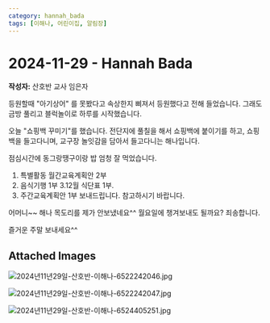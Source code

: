 ```yaml
---
category: hannah_bada
tags: [이해나, 어린이집, 알림장]
---
```


# 2024-11-29 - Hannah Bada

**작성자:** 산호반 교사 임은자  

등원할때 "아기상어" 를 못봤다고 속상한지 삐져서 등원했다고 전해 들었습니다. 그래도 금방 풀리고 블럭놀이로 하루를 시작했습니다.

오늘 "쇼핑백 꾸미기"를 했습니다.  전단지에 풀칠을 해서 쇼핑백에 붙이기를 하고, 쇼핑백을 들고다니며, 교구장 놀잇감을 담아서 들고다니는 해나입니다.

점심시간에 동그랑땡구이랑 밥 엄청 잘 먹었습니다.

1. 특별활동 월간교육계획안 2부
2. 음식기행 1부
3.12월 식단표 1부.
4. 주간교육계획안 1부 보내드립니다. 참고하시기 바랍니다.

어머니~~ 해나 목도리를 제가 안보냈네요^^  월요일에 챙겨보내도 될까요? 죄송합니다.

즐거운 주말 보내세요^^

## Attached Images
![2024년11년29일-산호반-이해나-6522242046.jpg](https://feghi.github.io/assets/img/bada_photo/2024년11년29일-산호반-이해나-6522242046.jpg)

![2024년11년29일-산호반-이해나-6522242047.jpg](https://feghi.github.io/assets/img/bada_photo/2024년11년29일-산호반-이해나-6522242047.jpg)

![2024년11년29일-산호반-이해나-6524405251.jpg](https://feghi.github.io/assets/img/bada_photo/2024년11년29일-산호반-이해나-6524405251.jpg)

